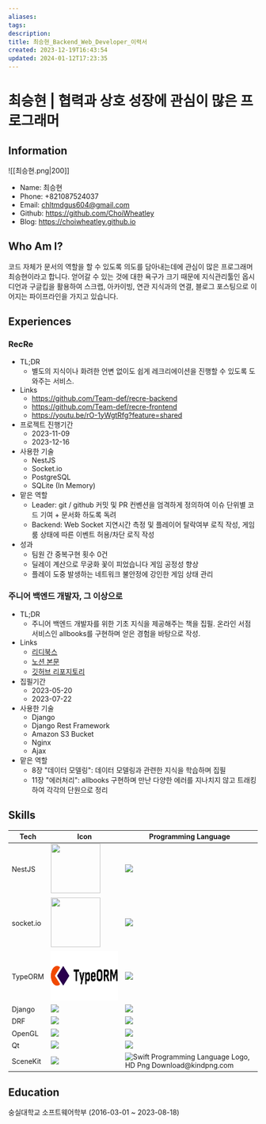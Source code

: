 ```yaml
---
aliases: 
tags: 
description:
title: 최승현_Backend_Web_Developer_이력서
created: 2023-12-19T16:43:54
updated: 2024-01-12T17:23:35
---
```


# 최승현 | 협력과 상호 성장에 관심이 많은 프로그래머

## Information

![[최승현.png|200]]

- Name: 최승현
- Phone: +821087524037
- Email: chltmdgus604@gmail.com
- Github: <https://github.com/ChoiWheatley>
- Blog: <https://choiwheatley.github.io>

## Who Am I?

코드 자체가 문서의 역할을 할 수 있도록 의도를 담아내는데에 관심이 많은 프로그래머 최승현이라고 합니다. 얻어갈 수 있는 것에 대한 욕구가 크기 때문에 지식관리툴인 옵시디언과 구글킵을 활용하여 스크랩, 아카이빙, 연관 지식과의 연결, 블로그 포스팅으로 이어지는 파이프라인을 가지고 있습니다.

## Experiences

### RecRe

- TL;DR
	- 별도의 지식이나 화려한 언변 없이도 쉽게 레크리에이션을 진행할 수 있도록 도와주는 서비스. 
- Links
	- <https://github.com/Team-def/recre-backend>
	- <https://github.com/Team-def/recre-frontend>
	- <https://youtu.be/rO-1yWgtRfg?feature=shared>
- 프로젝트 진행기간
	- 2023-11-09
	- 2023-12-16
- 사용한 기술 
	- NestJS
	- Socket.io
	- PostgreSQL
	- SQLite (In Memory)
- 맡은 역할
	- Leader: git / github 커밋 및 PR 컨벤션을 엄격하게 정의하여 이슈 단위별 코드 기여 + 문서화 하도록 독려
	- Backend: Web Socket 지연시간 측정 및 플레이어 탈락여부 로직 작성, 게임룸 상태에 따른 이벤트 허용/차단 로직 작성
- 성과
	- 팀원 간 중복구현 횟수 0건
	- 딜레이 계산으로 무궁화 꽃이 피었습니다 게임 공정성 향상
	- 플레이 도중 발생하는 네트워크 불안정에 강인한 게임 상태 관리

### 주니어 백엔드 개발자, 그 이상으로

- TL;DR
	- 주니어 백엔드 개발자를 위한 기초 지식을 제공해주는 책을 집필. 온라인 서점 서비스인 allbooks를 구현하며 얻은 경험을 바탕으로 작성.
- Links
	- [리디북스](https://ridibooks.com/books/2773000077?_rdt_sid=myridi_recents&_rdt_idx=0)
	- [노션 본문](https://estsoft-junior-backend.notion.site/f898e86a1c274a83a36ff2655d1a71e0?pvs=4)
	- [깃허브 리포지토리](https://github.com/ESTsoft-Book-Project/bookstore)
- 집필기간
	- 2023-05-20
	- 2023-07-22
- 사용한 기술
	- Django
	- Django Rest Framework
	- Amazon S3 Bucket
	- Nginx
	- Ajax
- 맡은 역할
	- 8장 "데이터 모델링": 데이터 모델링과 관련한 지식을 학습하며 집필 
	- 11장 "에러처리": allbooks 구현하며 만난 다양한 에러를 지나치지 않고 트래킹 하여 각각의 단원으로 정리

## Skills

| Tech      | Icon                                                                                                              | Programming Language                                                                                       |
| --------- | ----------------------------------------------------------------------------------------------------------------- | ---------------------------------------------------------------------------------------------------------- |
| NestJS    | <img src="https://nestjs.com/logo-small.ede75a6b.svg" style="height: 100px; width: 100px;">                       | <img src="https://upload.wikimedia.org/wikipedia/commons/thumb/4/4c/Typescript_logo_2020.svg/240px-Typescript_logo_2020.svg.png" style="height:100px;">                                                                                           |
| socket.io | <img src="https://socket.io/images/logo.svg" style="height: 100px; width: 100px;">                                | <img src="https://upload.wikimedia.org/wikipedia/commons/3/3b/Javascript_Logo.png" style="height:100px;">                                                                                           |
| TypeORM   | <img src="https://github.com/typeorm/typeorm/raw/master/resources/logo_big.png" style="height: 100px;">           | <img src="https://upload.wikimedia.org/wikipedia/commons/3/3b/Javascript_Logo.png" style="height:100px;">                                                                                           |
| Django    | <img src="https://static.djangoproject.com/img/logos/django-logo-positive.png" style="height:100px;">             | <img src="https://s3.dualstack.us-east-2.amazonaws.com/pythondotorg-assets/media/community/logos/python-logo-only.png" style="height:100px;">                                                                                       |
| DRF       | <img src="https://www.django-rest-framework.org/img/logo.png" style="height:100px">                               | <img src="https://s3.dualstack.us-east-2.amazonaws.com/pythondotorg-assets/media/community/logos/python-logo-only.png" style="height:100px;">                                                                                       |
| OpenGL    | <img src="https://upload.wikimedia.org/wikipedia/commons/thumb/e/e9/Opengl-logo.svg/320px-Opengl-logo.svg.png" style="height:100px;">                                                                                              | <img src="https://upload.wikimedia.org/wikipedia/commons/1/18/ISO_C%2B%2B_Logo.svg" style="height:100px;"> |
| Qt        | <img src="https://upload.wikimedia.org/wikipedia/commons/8/81/Qt_logo_neon_2022.svg" style="height:100px">        | <img src="https://upload.wikimedia.org/wikipedia/commons/1/18/ISO_C%2B%2B_Logo.svg" style="height:100px;"> |
| SceneKit  | <img src="https://developer.apple.com/assets/elements/icons/scenekit/scenekit-128x128.png" style="height:100px;"> | <img src="https://www.kindpng.com/picc/m/17-179376_swift-programming-language-logo-hd-png-download.png" alt="Swift Programming Language Logo, HD Png Download@kindpng.com" style="height:100px;">                                                                                                           |

## Education

숭실대학교 소프트웨어학부 (2016-03-01 ~ 2023-08-18)
